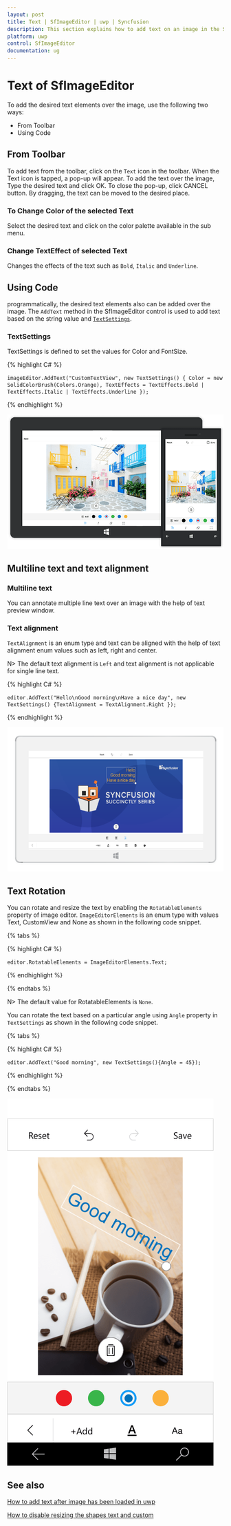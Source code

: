 ```yaml
---
layout: post
title: Text | SfImageEditor | uwp | Syncfusion
description: This section explains how to add text on an image in the Syncfusion SfImageEditor in UWP platform and also explains how to delete and resize the text.
platform: uwp
control: SfImageEditor
documentation: ug
---
```

# Text of SfImageEditor

To add the desired text elements over the image, use the following two ways:

* From Toolbar
* Using Code

## From Toolbar

To add text from the toolbar, click on the `Text` icon in the toolbar. When the Text icon is tapped, a pop-up will appear. To add the text over the image, Type the desired text and click OK. To close the pop-up, click CANCEL button. By dragging, the text can be moved to the desired place.

### To Change Color of the selected Text

Select the desired text and click on the color palette available in the sub menu.

### Change TextEffect of selected Text

Changes the effects of the text such as `Bold`, `Italic` and `Underline`. 

## Using Code

programmatically, the desired text elements also can be added over the image. The `AddText` method in the SfImageEditor control is used to add text based on the string value and [`TextSettings`](https://help.syncfusion.com/cr/uwp/sfimageeditor).

### TextSettings

TextSettings is defined to set the values for Color and FontSize.

{% highlight C# %}

    imageEditor.AddText("CustomTextView", new TextSettings() { Color = new SolidColorBrush(Colors.Orange), TextEffects = TextEffects.Bold | TextEffects.Italic | TextEffects.Underline });

{% endhighlight %}

![Output image of the text on an image](text_images/AddedText.png)

## Multiline text and text alignment

### Multiline text
You can annotate multiple line text over an image with the help of text preview window.

### Text alignment
`TextAlignment` is an enum type and text can be aligned with the help of text alignment enum values such as left, right and center. 

N> The default text alignment is `Left` and text alignment is not applicable for single line text.

{% highlight C# %}

    editor.AddText("Hello\nGood morning\nHave a nice day", new TextSettings() {TextAlignment = TextAlignment.Right });

{% endhighlight %}

![Output image of the multiline text](text_images/multiline.png)

## Text Rotation

You can rotate and resize the text by enabling the `RotatableElements` property of image editor. `ImageEditorElements` is an enum type with values Text, CustomView and None as shown in the following code snippet.

{% tabs %}

{% highlight C# %}

    editor.RotatableElements = ImageEditorElements.Text;   

{% endhighlight %}

{% endtabs %}

N> The default value for RotatableElements is `None`.

You can rotate the text based on a particular angle using `Angle` property in `TextSettings` as shown in the following code snippet. 

{% tabs %}

{% highlight C# %}

    editor.AddText("Good morning", new TextSettings(){Angle = 45});    

{% endhighlight %}

{% endtabs %}

![Output image of the text rotation](text_images/textrotation.png)

## See also

[How to add text after image has been loaded in uwp](https://www.syncfusion.com/kb/10073/how-to-add-text-after-image-has-been-loaded-in-uwp)

[How to disable resizing the shapes text and custom](https://www.syncfusion.com/kb/9476/how-to-disable-resizing-the-shapes-text-and-customview)